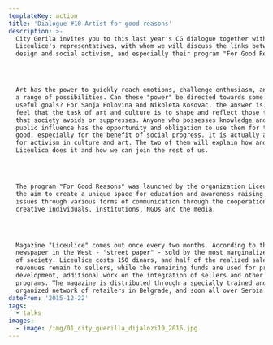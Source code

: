 ```yaml
---
templateKey: action
title: 'Dialogue #10 Artist for good reasons'
description: >-
  City Gerila invites you to this last year's CG dialogue together with
  Liceulice's representatives, with whom we will discuss the links between
  design and social activism, and especially their program "For Good Reasons".




  Art has the power to quickly reach emotions, challenge enthusiasm, and suggest
  a range of possibilities. Can these "power" be directed towards some socially
  useful goals? For Sanja Polovina and Nikoleta Kosovac, the answer is yes. They
  feel that the task of art and culture is to shape and reflect those topics
  that society avoids or suppresses. Anyone who possesses knowledge and means of
  public influence has the opportunity and obligation to use them for the common
  good, especially for the benefit of social progress. It is actually a space
  for activism in culture and art. The two of them will explain how and why
  Liceulica does it and how we can join the rest of us.




  The program "For Good Reasons" was launched by the organization Liceulica with
  the aim to create a unique space for education and awareness raising on social
  issues through various forms of communication through the cooperation of
  creative individuals, institutions, NGOs and the media.




  Magazine "Liceulice" comes out once every two months. According to the street
  newspaper in the West - "street paper" - sold by the most marginalized members
  of society. Liceulice costs 150 dinars, and half of the realized sales
  revenues remain to sellers, while the remaining funds are used for project
  development, additional work on the integration of sellers and other inclusive
  programs. The magazine is distributed through a specially trained and
  organized network of retailers in Belgrade, and soon all over Serbia.
dateFrom: '2015-12-22'
tags:
  - talks
images:
  - image: /img/01_city_guerilla_dijalozi10_2016.jpg
---
```


